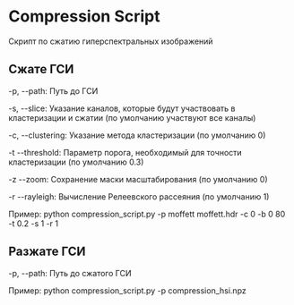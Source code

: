 # Compression Script

Скрипт по сжатию гиперспектральных изображений

## Сжате ГСИ

 -p, --path:        Путь до ГСИ
 
 -s, --slice:       Указание каналов, которые будут участвовать в кластеризации и сжатии (по умолчанию участвуют все каналы)
 
 -с, --clustering:  Указание метода кластеризации (по умолчанию 0)
 
 -t --threshold:    Параметр порога, необходимый для точности кластеризации (по умолчанию 0.3)
 
 -z --zoom:         Сохранение маски масштабирования (по умолчанию 0)
 
 -r --rayleigh:     Вычисление Релеевского рассеяния (по умолчанию 1)

 Пример: python compression_script.py -p moffett moffett.hdr -c 0 -b 0 80 -t 0.2 -s 1 -r 1

## Разжате ГСИ

 -p, --path:        Путь до сжатого ГСИ

 Пример: python compression_script.py -p сompression_hsi.npz
